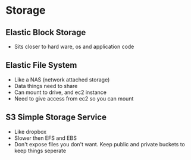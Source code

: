 # Storage

## Elastic Block Storage
* Sits closer to hard ware, os and application code

## Elastic File System
* Like a NAS (network attached storage)
* Data things need to share
* Can mount to drive, and ec2 instance
* Need to give access from ec2 so you can mount

## S3 Simple Storage Service
* Like dropbox
* Slower then EFS and EBS
* Don't expose files you don't want. Keep public and private buckets to keep things seperate
